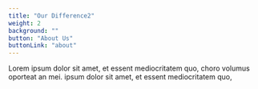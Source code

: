 ```yaml
---
title: "Our Difference2"
weight: 2
background: ""
button: "About Us"
buttonLink: "about"
---
```


Lorem ipsum dolor sit amet, et essent mediocritatem quo, choro volumus oporteat an mei. ipsum dolor sit amet, et essent mediocritatem quo,
